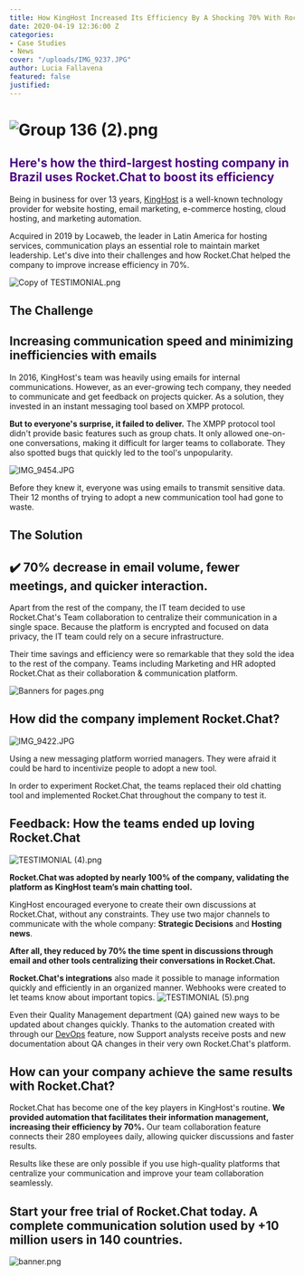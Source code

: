 ```yaml
---
title: How KingHost Increased Its Efficiency By A Shocking 70% With Rocket.Chat
date: 2020-04-19 12:36:00 Z
categories:
- Case Studies
- News
cover: "/uploads/IMG_9237.JPG"
author: Lucia Fallavena
featured: false
justified: 
---
```


# ![Group 136 (2).png](/uploads/Group%20136%20(2).png)

<h2 style="color:indigo;">Here's how the third-largest hosting company in Brazil uses Rocket.Chat to boost its efficiency</h2>

Being in business for over 13 years, [KingHost](https://king.host/) is a well-known technology provider for website hosting, email marketing, e-commerce hosting, cloud hosting, and marketing automation.

Acquired in 2019 by Locaweb, the leader in Latin America for hosting services, communication plays an essential role to maintain market leadership. Let's dive into their challenges and how Rocket.Chat helped the company to improve increase efficiency in 70%.

![Copy of TESTIMONIAL.png](/uploads/Copy%20of%20TESTIMONIAL.png)

## The Challenge

## Increasing communication speed and minimizing inefficiencies with emails

In 2016, KingHost's team was heavily using emails for internal communications. However, as an ever-growing tech company, they needed to communicate and get feedback on projects quicker. As a solution, they invested in an instant messaging tool based on XMPP protocol.

**But to everyone's surprise, it failed to deliver.** The XMPP protocol tool didn't provide basic features such as group chats. It only allowed one-on-one conversations, making it difficult for larger teams to collaborate. They also spotted bugs that quickly led to the tool's unpopularity.

![IMG_9454.JPG](/uploads/IMG_9454.JPG)

Before they knew it, everyone was using emails to transmit sensitive data. Their 12 months of trying to adopt a new communication tool had gone to waste.

## The Solution

## ✔️ 70% decrease in email volume, fewer meetings, and quicker interaction.

Apart from the rest of the company, the IT team decided to use Rocket.Chat's Team collaboration to centralize their communication in a single space. Because the platform is encrypted and focused on data privacy, the IT team could rely on a secure infrastructure.

Their time savings and efficiency were so remarkable that they sold the idea to the rest of the company. Teams including Marketing and HR adopted Rocket.Chat as their collaboration & communication platform.

![Banners for pages.png](/uploads/Banners%20for%20pages.png)

## How did the company implement Rocket.Chat?

![IMG_9422.JPG](/uploads/IMG_9422.JPG)

Using a new messaging platform worried managers. They were afraid it could be hard to incentivize people to adopt a new tool.

In order to experiment Rocket.Chat, the teams replaced their old chatting tool and implemented Rocket.Chat throughout the company to test it.

## Feedback: How the teams ended up loving Rocket.Chat

![TESTIMONIAL (4).png](/uploads/TESTIMONIAL%20(4).png)

**Rocket.Chat was adopted by nearly 100% of the company, validating the platform as KingHost team’s main chatting tool.**

KingHost encouraged everyone to create their own discussions at Rocket.Chat, without any constraints. They use two major channels to communicate with the whole company: **Strategic Decisions** and **Hosting news**.

**After all, they reduced by 70% the time spent in discussions through email and other tools centralizing their conversations in Rocket.Chat.**

**Rocket.Chat's integrations** also made it possible to manage information quickly and efficiently in an organized manner. Webhooks were created to let teams know about important topics.
![TESTIMONIAL (5).png](/uploads/TESTIMONIAL%20(5).png)

Even their Quality Management department (QA) gained new ways to be updated about changes quickly. Thanks to the automation created with through our [DevOps](https://5e8148b015cb7d47c1f974cf.preview.siteleaf.com/2020/04/19/how-kinghost-increased-efficiency-with-rocket-chat/) feature, now Support analysts receive posts and new documentation about QA changes in their very own Rocket.Chat's platform.

## How can your company achieve the same results with Rocket.Chat?

‍Rocket.Chat has become one of the key players in KingHost's routine. **We  provided automation that facilitates their information management, increasing their efficiency by 70%.** Our team collaboration feature connects their 280 employees daily, allowing quicker discussions and faster results.

Results like these are only possible if you use high-quality platforms that centralize your communication and improve your team collaboration seamlessly.

## Start your free trial of Rocket.Chat today. A complete communication solution used by +10 million users in 140 countries.

![banner.png](/uploads/banner.png)